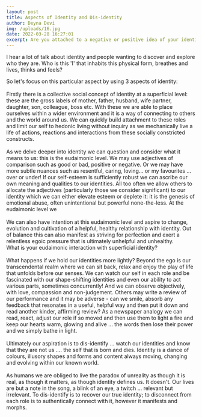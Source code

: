 ```yaml
---
layout: post
title: Aspects of Identity and Dis-identity
author: Deyna Devi
img: /uploads/16.jpg
date: 2022-03-28 16:27:01
excerpt: Are you attached to a negative or positive idea of your identity?
---
```

I hear a lot of talk about identity and people wanting to discover and explore who they are. Who is this 'I' that inhabits this physical form, breathes and lives, thinks and feels?

So let's focus on this particular aspect by using 3 aspects of identity:\
\
Firstly there is a collective social concept of identity at a superficial level: these are the gross labels of mother, father, husband, wife partner, daughter, son, colleague, boss etc. With these we are able to place ourselves within a wider environment and it is a way of connecting to others and the world around us. We can quickly build attachment to these roles and limit our self to hedonic living without inquiry as we mechanically live a life of actions, reactions and interactions from these socially constricted constructs.\
\
As we delve deeper into identity we can question and consider what it means to us: this is the eudaimonic level. We may use adjectives of comparison such as good or bad, positive or negative. Or we may have more subtle nuances such as resentful, caring, loving... or my favourites ... over or under! If our self-esteem is sufficiently robust we can ascribe our own meaning and qualities to our identities. All too often we allow others to allocate the adjectives (particularly those we consider significant) to our identity which we can either elevate esteem or deplete it: it is the genesis of emotional abuse, often unintentional but powerful none-the-less. At the eudaimonic level we\
\
We can also have intention at this eudaimonic level and aspire to change, evolution and cultivation of a helpful, healthy relationship with identity. Out of balance this can also manifest as striving for perfection and exert a relentless egoic pressure that is ultimately unhelpful and unhealthy.\
What is your eudaimonic interaction with superficial identity?\
\
What happens if we hold our identities more lightly? Beyond the ego is our transcendental realm where we can sit back, relax and enjoy the play of life that unfolds before our senses. We can watch our self in each role and be fascinated with our shape-shifting identities and even our ability to act various parts, sometimes concurrently! And we can observe objectively, with love, compassion and non-judgement. Others may write a review of our performance and it may be adverse - can we smile, absorb any feedback that resonates in a useful, helpful way and then put it down and read another kinder, affirming review? As a newspaper analogy we can read, react, adjust our role if so moved and then use them to light a fire and keep our hearts warm, glowing and alive ... the words then lose their power and we simply bathe in light.\
\
Ultimately our aspiration is to dis-identify ... watch our identities and know that they are not us .... the self that is born and dies. Identity is a dance of colours, illusory shapes and forms and content always moving, changing and evolving within our known world.\
\
As humans we are obliged to live the paradox of unreality as though it is real, as though it matters, as though identity defines us. It doesn't. Our lives are but a note in the song, a blink of an eye, a twitch ... relevant but irrelevant. To dis-identify is to recover our true identity; to disconnect from each role is to authentically connect with it, however it manifests and morphs.